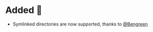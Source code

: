 <!--
# Security ⚠️

- What has been done?
-->
<!--
# Breaking 🔥

- What has been done?
-->
<!--
# Removed 💨

- What has been done?
-->
<!--
# Deprecated ❄️

- What has been done?
-->

# Added 🌿

- Symlinked directories are now supported, thanks to [@Bengreen](https://github.com/Bengreen)

<!--
# Experimental 🧪

- What has been done?
-->
<!--
# Changed

- What has been done?
-->
<!--
# Fixed

- What has been done?
-->
<!--
# Docs

- What has been done?
-->
<!--
# Misc

- What has been done?
-->

